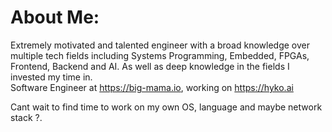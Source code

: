 # About Me:
Extremely motivated and talented engineer with a broad knowledge over multiple tech fields including Systems Programming, Embedded, FPGAs, Frontend, Backend and AI. As well as deep knowledge in the fields I invested my time in.<br>Software Engineer at https://big-mama.io, working on https://hyko.ai<br>

Cant wait to find time to work on my own OS, language and maybe network stack ?.
